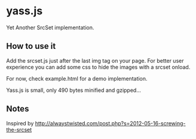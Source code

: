 yass.js
=========

Yet Another SrcSet implementation.

## How to use it

Add the srcset.js just after the last img tag on your page.
For better user experience you can add some css to hide the images with a srcset onload.

For now, check example.html for a demo implementation.

Yass.js is small, only 490 bytes minified and gzipped...

## Notes

Inspired by http://alwaystwisted.com/post.php?s=2012-05-16-screwing-the-srcset
